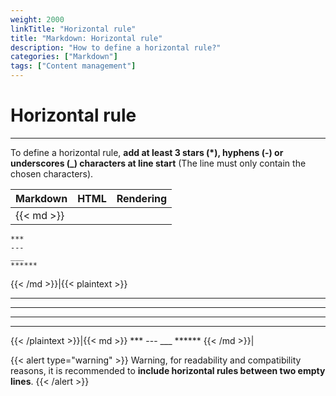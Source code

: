 ```yaml
---
weight: 2000
linkTitle: "Horizontal rule"
title: "Markdown: Horizontal rule"
description: "How to define a horizontal rule?"
categories: ["Markdown"]
tags: ["Content management"]
---
```


# Horizontal rule
---

To define a horizontal rule, **add at least 3 stars (\*), hyphens (-) or underscores (_) characters at line start** (The line must only contain the chosen characters).

| Markdown | HTML | Rendering |
| -------- | ---- | --------- |
|{{< md >}}
```
***
---
___
******
```
{{< /md >}}|{{< plaintext >}}
<hr>
<hr>
<hr>
<hr>
{{< /plaintext >}}|{{< md >}}
***
---
___
******
{{< /md >}}|

{{< alert type="warning" >}}
Warning, for readability and compatibility reasons, it is recommended to **include horizontal rules between two empty lines**.
{{< /alert >}}
